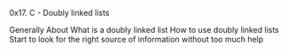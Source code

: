 0x17. C - Doubly linked lists

Generally About
What is a doubly linked list
How to use doubly linked lists
Start to look for the right source of information without too much help
